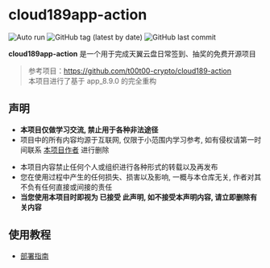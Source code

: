# cloud189app-action
![Auto run](https://github.com/xtyuns/cloud189app-action/workflows/Auto%20run/badge.svg)
![GitHub tag (latest by date)](https://img.shields.io/github/v/tag/xtyuns/cloud189app-action?label=version)
![GitHub last commit](https://img.shields.io/github/last-commit/xtyuns/cloud189app-action?color=orange)

**cloud189app-action** 是一个用于完成天翼云盘日常签到、抽奖的免费开源项目
> 参考项目：https://github.com/t00t00-crypto/cloud189-action  
>本项目进行了基于 app_8.9.0 的完全重构


## 声明
- **本项目仅做学习交流, 禁止用于各种非法途径**
- 项目中的所有内容均源于互联网, 仅限于小范围内学习参考, 如有侵权请第一时间联系 [本项目作者](https://github.com/xtyuns) 进行删除

+ 本项目内容禁止任何个人或组织进行各种形式的转载以及再发布
+ 您在使用过程中产生的任何损失、损害以及影响, 一概与本仓库无关, 作者对其不负有任何直接或间接的责任
+ **当您使用本项目时即视为 已接受 此声明, 如不接受本声明内容, 请立即删除有关内容**

## 使用教程
- [部署指南](./res/deploy.md)